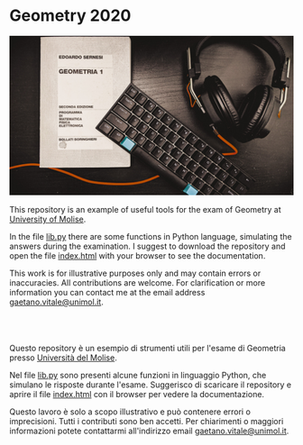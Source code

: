 # Geometry 2020

![](PXL_20201211_105426045_Original.jpg)

This repository is an example of useful tools for the exam of Geometry at [University of Molise](https://www2.dipmedicina.unimol.it/ingegneria-medica/). 

In the file [lib.py](code/lib.py) there are some functions in Python language, simulating the answers during the examination. I suggest to download the repository and open the file [index.html](/docs/build/html/index.html) with your browser to see the documentation.

This work is for illustrative purposes only and may contain errors or inaccuracies. All contributions are welcome. For clarification or more information you can contact me at the email address gaetano.vitale@unimol.it.

\
\
\
Questo repository è un esempio di strumenti utili per l'esame di Geometria presso [Università del Molise](https://www2.dipmedicina.unimol.it/ingegneria-medica/).

Nel file [lib.py](code/lib.py) sono presenti alcune funzioni in linguaggio Python, che simulano le risposte durante l'esame. Suggerisco di scaricare il repository e aprire il file [index.html](/docs/build/html/index.html) con il browser per vedere la documentazione.

Questo lavoro è solo a scopo illustrativo e può contenere errori o imprecisioni. Tutti i contributi sono ben accetti. Per chiarimenti o maggiori informazioni potete contattarmi all'indirizzo email gaetano.vitale@unimol.it.


